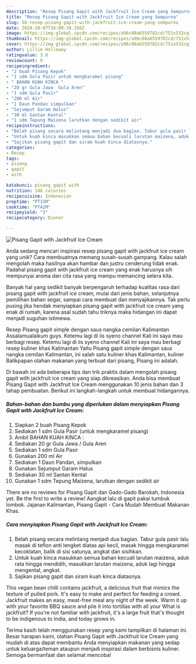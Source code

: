 ```yaml
---
description: "Resep Pisang Gapit with Jackfruit Ice Cream yang Sempurna"
title: "Resep Pisang Gapit with Jackfruit Ice Cream yang Sempurna"
slug: 56-resep-pisang-gapit-with-jackfruit-ice-cream-yang-sempurna
date: 2020-10-07T16:09:39.316Z
image: https://img-global.cpcdn.com/recipes/a96c08a6559782cd/751x532cq70/pisang-gapit-with-jackfruit-ice-cream-foto-resep-utama.jpg
thumbnail: https://img-global.cpcdn.com/recipes/a96c08a6559782cd/751x532cq70/pisang-gapit-with-jackfruit-ice-cream-foto-resep-utama.jpg
cover: https://img-global.cpcdn.com/recipes/a96c08a6559782cd/751x532cq70/pisang-gapit-with-jackfruit-ice-cream-foto-resep-utama.jpg
author: Lillie Holloway
ratingvalue: 3.8
reviewcount: 9
recipeingredient:
- "2 buah Pisang Kepok"
- "1 sdm Gula Pasir untuk mengkaramel pisang"
- " BAHAN KUAH KINCA "
- "20 gr Gula Jawa  Gula Aren"
- "1 sdm Gula Pasir"
- "200 ml Air"
- "1 Daun Pandan simpulkan"
- "Sejumput Garam Halus"
- "30 ml Santan Kental"
- "1 sdm Tepung Maizena larutkan dengan sedikit air"
recipeinstructions:
- "Belah pisang secara melintang menjadi dua bagian. Tabur gula pasir lalu masak di teflon anti lengket diatas api kecil, masak hingga mengkaramel kecoklatan, balik di sisi satunya, angkat dan sisihkan."
- "Untuk kuah kinca masukkan semua bahan kecuali larutan maizena, aduk rata hingga mendidih, masukkan larutan maizena, aduk lagi hingga mengental, angkat."
- "Sajikan pisang gapit dan siram kuah kinca diatasnya."
categories:
- Resep
tags:
- pisang
- gapit
- with

katakunci: pisang gapit with 
nutrition: 146 calories
recipecuisine: Indonesian
preptime: "PT15M"
cooktime: "PT42M"
recipeyield: "3"
recipecategory: Dinner

---
```



![Pisang Gapit with Jackfruit Ice Cream](https://img-global.cpcdn.com/recipes/a96c08a6559782cd/751x532cq70/pisang-gapit-with-jackfruit-ice-cream-foto-resep-utama.jpg)

Anda sedang mencari inspirasi resep pisang gapit with jackfruit ice cream yang unik? Cara membuatnya memang susah-susah gampang. Kalau salah mengolah maka hasilnya akan hambar dan justru cenderung tidak enak. Padahal pisang gapit with jackfruit ice cream yang enak harusnya sih mempunyai aroma dan cita rasa yang mampu memancing selera kita.

Banyak hal yang sedikit banyak berpengaruh terhadap kualitas rasa dari pisang gapit with jackfruit ice cream, mulai dari jenis bahan, selanjutnya pemilihan bahan segar, sampai cara membuat dan menyajikannya. Tak perlu pusing jika hendak menyiapkan pisang gapit with jackfruit ice cream yang enak di rumah, karena asal sudah tahu triknya maka hidangan ini dapat menjadi suguhan istimewa.

Resep Pisang gapit simple dengan saus nangka cemilan Kalimantan Assalamualaikum guys. Ketemu lagi di iis syeno channel Kali ini saya mau berbagi resep. Ketemu lagi di iis syeno channel Kali ini saya mau berbagi resep kuliner khas Kalimantan Yaitu Pisang gapit simple dengan saus nangka cemilan Kalimantan, ini salah satu kuliner khas Kalimantan, kuliner Balikpapan olahan makanan yang terbuat dari pisang, Pisang ini adalah.


Di bawah ini ada beberapa tips dan trik praktis dalam mengolah pisang gapit with jackfruit ice cream yang siap dikreasikan. Anda bisa membuat Pisang Gapit with Jackfruit Ice Cream menggunakan 10 jenis bahan dan 3 tahap pembuatan. Berikut ini langkah-langkah untuk membuat hidangannya.

<!--inarticleads1-->

##### Bahan-bahan dan bumbu yang diperlukan dalam menyiapkan Pisang Gapit with Jackfruit Ice Cream:

1. Siapkan 2 buah Pisang Kepok
1. Sediakan 1 sdm Gula Pasir (untuk mengkaramel pisang)
1. Ambil  BAHAN KUAH KINCA :
1. Sediakan 20 gr Gula Jawa / Gula Aren
1. Sediakan 1 sdm Gula Pasir
1. Gunakan 200 ml Air
1. Sediakan 1 Daun Pandan, simpulkan
1. Gunakan Sejumput Garam Halus
1. Sediakan 30 ml Santan Kental
1. Gunakan 1 sdm Tepung Maizena, larutkan dengan sedikit air


There are no reviews for Pisang Gapit dan Gado-Gado Barokah, Indonesia yet. Be the first to write a review! Aangkat lalu di gapit pakai tumbuk lombok. Jajanan Kalimantan, Pisang Gapit - Cara Mudah Membuat Makanan Khas. 

<!--inarticleads2-->

##### Cara menyiapkan Pisang Gapit with Jackfruit Ice Cream:

1. Belah pisang secara melintang menjadi dua bagian. Tabur gula pasir lalu masak di teflon anti lengket diatas api kecil, masak hingga mengkaramel kecoklatan, balik di sisi satunya, angkat dan sisihkan.
1. Untuk kuah kinca masukkan semua bahan kecuali larutan maizena, aduk rata hingga mendidih, masukkan larutan maizena, aduk lagi hingga mengental, angkat.
1. Sajikan pisang gapit dan siram kuah kinca diatasnya.


This vegan bean chilli contains jackfruit, a delicious fruit that mimics the texture of pulled pork. It&#39;s easy to make and perfect for feeding a crowd. Jackfruit makes an easy, meat-free meal any night of the week. Warm it up with your favorite BBQ sauce and pile it into tortillas with all your What is jackfruit? If you&#39;re not familiar with jackfruit, it&#39;s a large fruit that&#39;s thought to be indigenous to India, and today grows in. 

Terima kasih telah menggunakan resep yang kami tampilkan di halaman ini. Besar harapan kami, olahan Pisang Gapit with Jackfruit Ice Cream yang mudah di atas dapat membantu Anda menyiapkan makanan yang sedap untuk keluarga/teman ataupun menjadi inspirasi dalam berbisnis kuliner. Semoga bermanfaat dan selamat mencoba!
